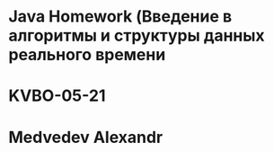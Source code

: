 # Java Homework (Введение в алгоритмы и структуры данных реального времени
# KVBO-05-21
# Medvedev Alexandr
